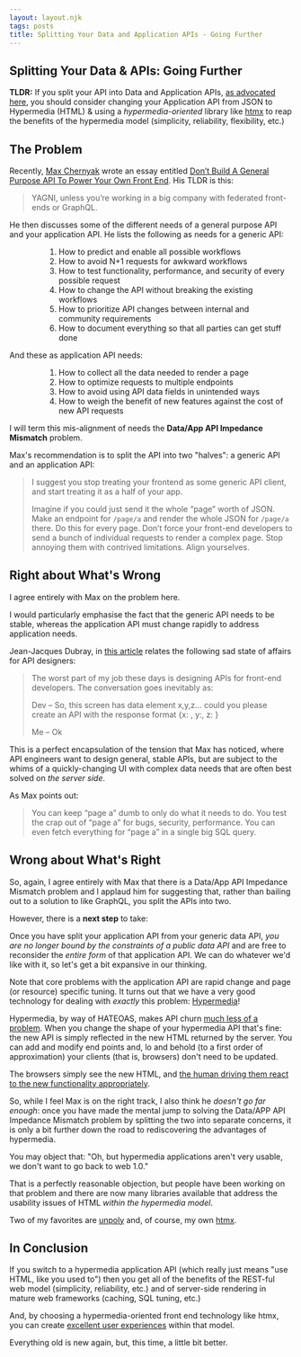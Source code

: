 ```yaml
---
layout: layout.njk
tags: posts
title: Splitting Your Data and Application APIs - Going Further
---
```


## Splitting Your Data & APIs: Going Further

**TLDR:** If you split your API into Data and Application APIs, [as advocated here](https://max.engineer/server-informed-ui), 
you should consider changing your Application API from JSON to Hypermedia (HTML) & using a *hypermedia-oriented* library like
[htmx](/) to reap the benefits of the hypermedia model (simplicity, reliability, flexibility, etc.)

## The Problem

Recently, [Max Chernyak](https://max.engineer/) wrote an essay entitled 
[Don’t Build A General Purpose API To Power Your Own Front End](https://max.engineer/server-informed-ui).  His
TLDR is this:

> YAGNI, unless you’re working in a big company with federated front-ends or GraphQL.

He then discusses some of the different needs of a general purpose API and your application API.  He lists the 
following as needs for a generic API:

<div style="padding-left:64px">

1. How to predict and enable all possible workflows
1. How to avoid N+1 requests for awkward workflows
1. How to test functionality, performance, and security of every possible request
1. How to change the API without breaking the existing workflows
1. How to prioritize API changes between internal and community requirements
1. How to document everything so that all parties can get stuff done

</div>

And these as application API needs:

<div style="padding-left:64px">

1. How to collect all the data needed to render a page
1. How to optimize requests to multiple endpoints
1. How to avoid using API data fields in unintended ways
1. How to weigh the benefit of new features against the cost of new API requests

</div>

I will term this mis-alignment of needs the **Data/App API Impedance Mismatch** problem.

Max's recommendation is to split the API into two "halves": a generic API and an application API:

> I suggest you stop treating your frontend as some generic API client, and start treating it as a half of your app.
>
>  Imagine if you could just send it the whole “page” worth of JSON. Make an endpoint for `/page/a` and render the whole JSON for `/page/a` there. 
>  Do this for every page. Don’t force your front-end developers to send a bunch of individual requests to render a complex page. 
>  Stop annoying them with contrived limitations. Align yourselves.

## Right about What's Wrong

I agree entirely with Max on the problem here.  

I would particularly emphasise the fact that the generic API needs to be stable, whereas the application API must change 
rapidly to address application needs.  

Jean-Jacques Dubray, in [this article](https://www.infoq.com/articles/no-more-mvc-frameworks/) relates the following sad state of affairs for
API designers:

> The worst part of my job these days is designing APIs for front-end developers. The conversation goes inevitably as: 
>
>  Dev – So, this screen has data element x,y,z… could you please create an API with the response format {x: , y:, z: }
>
>  Me – Ok

This is a perfect encapsulation of the tension that Max has noticed, where API engineers want to design general, 
stable APIs, but are subject to the whims of a quickly-changing UI with complex data needs that are often best
solved on *the server side*.

As Max points out:

> You can keep “page a” dumb to only do what it needs to do. You test the crap out of “page a” for bugs, security, performance. You can even fetch everything for “page a” in a single big SQL query.

## Wrong about What's Right

So, again, I agree entirely with Max that there is a Data/App API Impedance Mismatch problem and I applaud him for suggesting 
that, rather than bailing out to a solution to like GraphQL, you split the APIs into two.

However, there is a **next step** to take:

Once you have split your application API from your generic data API, *you are no longer bound by the constraints of
 a public data API* and are free to reconsider the *entire form* of that application API.  We can do whatever we'd like with 
 it, so let's get a bit expansive in our thinking.
 
Note that core problems with the application API are rapid change and page (or resource) specific tuning.  It turns out that we
have a very good technology for dealing with *exactly* this problem: [Hypermedia](https://en.wikipedia.org/wiki/Hypermedia)!  

Hypermedia, by way of HATEOAS, makes API churn [much less of a problem](https://intercoolerjs.org/2016/02/17/api-churn-vs-security.html).  When you change the shape of your hypermedia API
that's fine: the new API is simply reflected in the new HTML returned by the server.  You can add and modify end points
and, lo and behold (to a first order of approximation) your clients (that is, browsers) don't need to be updated.

The browsers simply see the new HTML, and [the human driving them react to the new functionality appropriately](https://intercoolerjs.org/2016/05/08/hatoeas-is-for-humans.html).

So, while I feel Max is on the right track, I also think he *doesn't go far enough*: once you have made the mental 
jump to solving the Data/APP API Impedance Mismatch problem by splitting the two into separate concerns, it is only a 
bit further down the road to rediscovering the advantages of hypermedia.

You may object that: "Oh, but hypermedia applications aren't very usable, we don't want to go back to web 1.0."

That is a perfectly reasonable objection, but people have been working on that problem and there are now many libraries 
available that address the usability issues of HTML *within the hypermedia model*.  

Two of my favorites are [unpoly](https://unpoly.com/) and, of course, my own [htmx](/).

## In Conclusion

If you switch to a hypermedia application API (which really just means "use HTML, like you used to") then you get all
of the benefits of the REST-ful web model (simplicity, reliability, etc.) and of server-side rendering in mature web frameworks
(caching, SQL tuning, etc.)
  
And, by choosing a hypermedia-oriented front end technology like htmx, you can create [excellent user experiences](/examples) within 
that model.

Everything old is new again, but, this time, a little bit better.